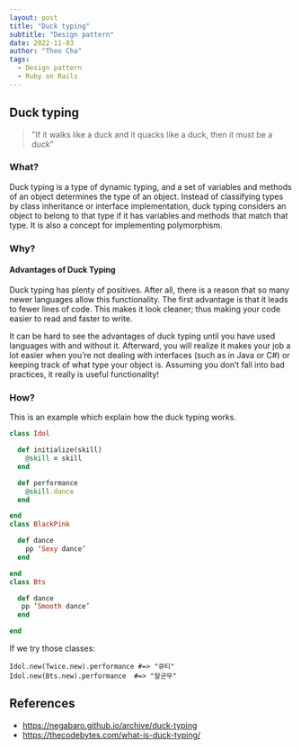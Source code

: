 ```yaml
---
layout: post
title: "Duck typing"
subtitle: "Design pattern"
date: 2022-11-03
author: "Theo Cha"
tags:
  - Design pattern
  - Ruby on Rails
---
```


## Duck typing

> "If it walks like a duck and it quacks like a duck, then it must be a duck"

### What?

Duck typing is a type of dynamic typing, and a set of variables and methods of an object determines the type of an object. Instead of classifying types by class inheritance or interface implementation, duck typing considers an object to belong to that type if it has variables and methods that match that type. It is also a concept for implementing polymorphism.

### Why?

#### Advantages of Duck Typing

Duck typing has plenty of positives. After all, there is a reason that so many newer languages allow this functionality. The first
advantage is that it leads to fewer lines of code. This makes it look cleaner; thus making your code easier to read and faster to write.

It can be hard to see the advantages of duck typing until you have used languages with and without it. Afterward, you will realize it makes your job a lot easier when you’re not dealing with interfaces (such as in Java or C#) or keeping track of what type your object is. Assuming you don’t fall into bad practices, it really is useful functionality!

### How?

This is an example which explain how the duck typing works.

```ruby
class Idol

  def initialize(skill)
    @skill = skill
  end

  def performance
    @skill.dance
  end

end
class BlackPink

  def dance
    pp ‘Sexy dance’
  end

end
class Bts

  def dance
   pp ’Smooth dance’
  end

end
```

If we try those classes:

```console
Idol.new(Twice.new).performance #=> "큐티"
Idol.new(Bts.new).performance  #=> "칼군무"
```

## References

- <https://negabaro.github.io/archive/duck-typing>
- <https://thecodebytes.com/what-is-duck-typing/>
